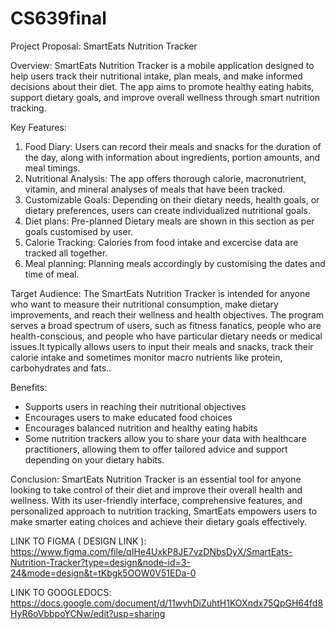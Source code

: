 # CS639final

Project Proposal: SmartEats Nutrition Tracker

Overview:
SmartEats Nutrition Tracker is a mobile application designed to help users track their nutritional intake, plan meals, and make informed decisions about their diet. The app aims to promote healthy eating habits, support dietary goals, and improve overall wellness through smart nutrition tracking.

Key Features:

1.	Food Diary: Users can record their meals and snacks for the duration of the day, along with information about ingredients, portion amounts, and meal timings.
2.	Nutritional Analysis: The app offers thorough calorie, macronutrient, vitamin, and mineral analyses of meals that have been tracked.
3.	Customizable Goals: Depending on their dietary needs, health goals, or dietary preferences, users can create individualized nutritional goals.
4.	Diet plans: Pre-planned Dietary meals are shown in this section as per goals customised by user.
5.	Calorie Tracking: Calories from food intake and excercise data are tracked all together.
6.  Meal planning: Planning meals accordingly by customising the dates and time of meal.

Target Audience:
The SmartEats Nutrition Tracker is intended for anyone who want to measure their nutritional consumption, make dietary improvements, and reach their wellness and health objectives. The program serves a broad spectrum of users, such as fitness fanatics, people who are health-conscious, and people who have particular dietary needs or medical issues.It typically allows users to input their meals and snacks, track their calorie intake and sometimes monitor macro nutrients like protein, carbohydrates and fats..


Benefits: 
- Supports users in reaching their nutritional objectives 
- Encourages users to make educated food choices 
- Encourages balanced nutrition and healthy eating habits
- Some nutrition trackers allow you to share your data with healthcare practitioners, allowing them to offer tailored advice and support depending on your dietary habits.

Conclusion:
SmartEats Nutrition Tracker is an essential tool for anyone looking to take control of their diet and improve their overall health and wellness. With its user-friendly interface, comprehensive features, and personalized approach to nutrition tracking, SmartEats empowers users to make smarter eating choices and achieve their dietary goals effectively.

LINK TO FIGMA ( DESIGN LINK ):
https://www.figma.com/file/qIHe4UxkP8JE7vzDNbsDyX/SmartEats-Nutrition-Tracker?type=design&node-id=3-24&mode=design&t=tKbgk5OOW0V51EDa-0

LINK TO GOOGLEDOCS:
https://docs.google.com/document/d/11wvhDiZuhtH1KOXndx75QpGH64fd8HyR6oVbbpoYCNw/edit?usp=sharing